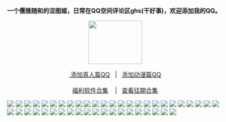 <p><strong>一个儒雅随和的涩图姬，日常在QQ空间评论区ghs(干好事)，欢迎添加我的QQ。</strong></p>
<div align="center"><img src="https://wx3.sinaimg.cn/large/0089Y8wTly1ghh92f25olg303h02ut8z.gif" height="102" width="125"/>
<p><a href="https://qm.qq.com/cgi-bin/qm/qr?k=m_LgW6KgED1aHePiscfi4DAD6KxDqSjy&no
" rel="nofollow">&nbsp添加真人篇QQ</a>&nbsp&nbsp | &nbsp&nbsp;<a href="https://qm.qq.com/cgi-bin/qm/qr?k=VHVfncJChRrSp_NGJrlJNgYpoaZ9ukMV"rel="nofollow">添加动漫篇QQ</a><br/><br><a href="http://dwz.date/bWEk">福利软件合集</a> &nbsp&nbsp&nbsp|&nbsp&nbsp;&nbsp<a href="http://dwz.date/bWE8">查看往期合集</a></p></div>
<img src="https://upload.cc/i1/2020/08/17/RVFaE3.jpeg" />
<img src="https://upload.cc/i1/2020/08/17/NxP5u4.jpeg" />
<img src="https://upload.cc/i1/2020/08/17/MyNPQO.jpeg" />
<img src="https://upload.cc/i1/2020/08/17/ThC9S5.jpeg" />
<img src="https://upload.cc/i1/2020/08/17/PnaXsY.jpeg" />
<img src="https://upload.cc/i1/2020/08/17/NhW98G.jpeg" />
<img src="https://upload.cc/i1/2020/08/17/saEupN.jpeg" />
<img src="https://upload.cc/i1/2020/08/17/mUbjht.jpeg" />
<img src="https://upload.cc/i1/2020/08/17/ZJ35hn.jpeg" />
<img src="https://upload.cc/i1/2020/08/17/Ne1boP.jpeg" />
<img src="https://upload.cc/i1/2020/08/17/wr7vSY.jpeg" />
<img src="https://upload.cc/i1/2020/08/17/qvlJos.jpeg" />
<img src="https://upload.cc/i1/2020/08/17/RigwqK.jpeg" />
<img src="https://upload.cc/i1/2020/08/17/k7425m.jpeg" />
<img src="https://upload.cc/i1/2020/08/17/pNRuJI.jpeg" />
<img src="https://upload.cc/i1/2020/08/17/HUjY3l.jpeg" />
<img src="https://upload.cc/i1/2020/08/17/Mfw4Oh.jpeg" />
<img src="https://upload.cc/i1/2020/08/17/lLjs4r.jpeg" />
<img src="https://upload.cc/i1/2020/08/17/Ubk9vL.jpeg" />
<img src="https://upload.cc/i1/2020/08/17/So4RHb.jpeg" />
<img src="https://upload.cc/i1/2020/08/17/aE7gco.jpeg" />
<img src="https://upload.cc/i1/2020/08/17/iHOD3M.jpeg" />
<img src="https://upload.cc/i1/2020/08/17/BHa8N0.jpeg" />
<img src="https://upload.cc/i1/2020/08/17/LDh2AH.jpeg" />
<img src="https://upload.cc/i1/2020/08/17/gcnGNp.jpeg" />
<img src="https://upload.cc/i1/2020/08/17/zNBuec.jpeg" />
<img src="https://upload.cc/i1/2020/08/17/Z0Ji6x.jpeg" />
<img src="https://upload.cc/i1/2020/08/17/URCgEx.jpeg" />
<img src="https://upload.cc/i1/2020/08/17/1AqxOf.jpeg" />
<img src="https://upload.cc/i1/2020/08/17/WG8qxY.jpeg" />
<img src="https://upload.cc/i1/2020/08/17/BaHpwn.jpeg" />
<img src="https://upload.cc/i1/2020/08/17/YxZgOQ.jpeg" />
<img src="https://upload.cc/i1/2020/08/17/vrXG6f.jpeg" />
<img src="https://upload.cc/i1/2020/08/17/nfp5Qs.jpeg" />
<img src="https://upload.cc/i1/2020/08/17/ORn7Vv.jpeg" />
<img src="https://upload.cc/i1/2020/08/17/rPGzo5.jpeg" />
<img src="https://upload.cc/i1/2020/08/17/Z5weuM.jpeg" />
<img src="https://upload.cc/i1/2020/08/17/fjrIAW.jpeg" />
<img src="https://upload.cc/i1/2020/08/17/6vN7gn.jpeg" />
<img src="https://upload.cc/i1/2020/08/17/XbLPWs.jpeg" />
<img src="https://upload.cc/i1/2020/08/17/KJWGXB.jpeg" />
<img src="https://upload.cc/i1/2020/08/17/UxXWuS.jpeg" />
<img src="https://upload.cc/i1/2020/08/17/udvOtk.jpeg" />
<img src="https://upload.cc/i1/2020/08/17/EJvXNT.jpeg" />
<img src="https://upload.cc/i1/2020/08/17/WjKFbN.jpeg" />
